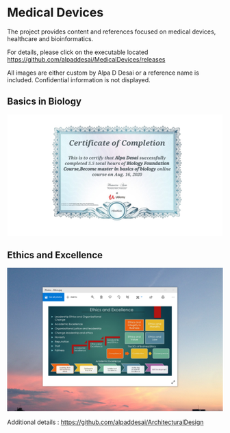 # Medical Devices
The project provides content and references focused on medical devices, healthcare and bioinformatics.

For details, please click on the executable located https://github.com/alpaddesai/MedicalDevices/releases

All images are either custom by Alpa D Desai or a reference name is included. Confidential information is not displayed.

## Basics in Biology
![image](BiologyCertificate.jpg)

## Ethics and Excellence
![image](EthicsandExcellence.png)

Additional details : https://github.com/alpaddesai/ArchitecturalDesign
